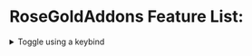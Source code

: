# RoseGoldAddons Feature List:
<details><summary>Toggle using a keybind</summary>
- All these modules are toggled usign a keybind
	<details>
	<summary>Auto Arrow Align</summary>

	- &emsp;Click keybind to instantly solve Floor 7's Arrow Align terminal
	</details>
</details>

<details>
<summary>Toggle using the config menu</summary>
<p>

</p>
</details>
